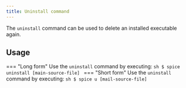 ```yaml
---
title: Uninstall command
---
```


The `uninstall` command can be used to delete an installed executable again.

## Usage
=== "Long form"
    Use the `uninstall` command by executing:
    ```sh
    $ spice uninstall [main-source-file]
    ```
=== "Short form"
    Use the `uninstall` command by executing:
    ```sh
    $ spice u [mail-source-file]
    ```